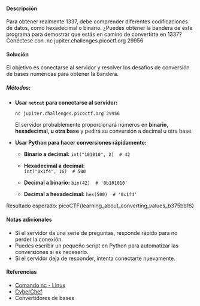 #### Descripción 
Para obtener realmente 1337, debe comprender diferentes codificaciones de datos, como hexadecimal o binario. ¿Puedes obtener la bandera de este programa para demostrar que estás en camino de convertirte en 1337? Conéctese con .nc jupiter.challenges.picoctf.org 29956

#### Solución

El objetivo es conectarse al servidor y resolver los desafíos de conversión de bases numéricas para obtener la bandera.

##### Métodos:

- **Usar `netcat` para conectarse al servidor:**

    `nc jupiter.challenges.picoctf.org 29956`
    
    El servidor probablemente proporcionará números en **binario, hexadecimal, u otra base** y pedirá su conversión a decimal u otra base.
    
- **Usar Python para hacer conversiones rápidamente:**
    
    - **Binario a decimal:**
        `int("101010", 2)  # 42`
        
    - **Hexadecimal a decimal:**    
        `int("0x1f4", 16)  # 500`
        
    - **Decimal a binario:**
        `bin(42)  # '0b101010'`
        
    - **Decimal a hexadecimal:**
        `hex(500)  # '0x1f4'`

Resultado esperado:
picoCTF{learning_about_converting_values_b375bb16}

#### Notas adicionales

- Si el servidor da una serie de preguntas, responde rápido para no perder la conexión.
- Puedes escribir un pequeño script en Python para automatizar las conversiones si es necesario.
- Si el servidor deja de responder, intenta conectarte nuevamente.

#### Referencias

- [Comando nc - Linux](https://linux.die.net/man/1/nc)
- [CyberChef](https://gchq.github.io/CyberChef/)
- Convertidores de bases